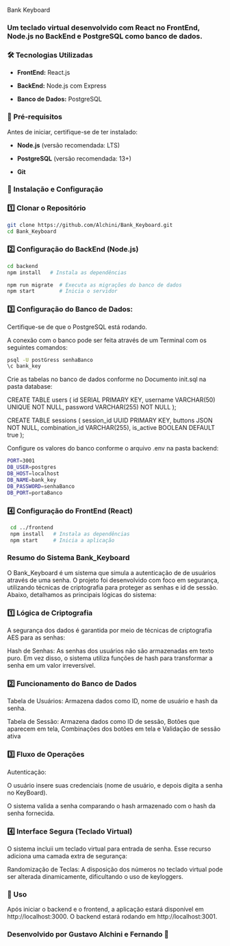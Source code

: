 Bank Keyboard

### Um teclado virtual desenvolvido com React no FrontEnd, Node.js no BackEnd e PostgreSQL como banco de dados.

### 🛠 Tecnologias Utilizadas

- **FrontEnd:** React.js

- **BackEnd:** Node.js com Express

- **Banco de Dados:** PostgreSQL

### 📌 Pré-requisitos

Antes de iniciar, certifique-se de ter instalado:

- **Node.js** (versão recomendada: LTS)

- **PostgreSQL** (versão recomendada: 13+)

- **Git**

### 🚀 Instalação e Configuração

### 1️⃣ Clonar o Repositório

```sh
git clone https://github.com/Alchini/Bank_Keyboard.git
cd Bank_Keyboard
```

### 2️⃣ Configuração do BackEnd (Node.js)

```sh
cd backend
npm install   # Instala as dependências
```
```sh
npm run migrate  # Executa as migrações do banco de dados
npm start        # Inicia o servidor
```

### 3️⃣ Configuração do Banco de Dados:

Certifique-se de que o PostgreSQL está rodando.

A conexão com o banco pode ser feita através de um Terminal com os seguintes comandos:

```sh
psql -U postGress senhaBanco
\c bank_key
```

Crie as tabelas no banco de dados conforme no Documento init.sql na pasta database:

CREATE TABLE users (
  id SERIAL PRIMARY KEY,
  username VARCHAR(50) UNIQUE NOT NULL,
  password VARCHAR(255) NOT NULL
);

CREATE TABLE sessions (
  session_id UUID PRIMARY KEY,
  buttons JSON NOT NULL,
  combination_id VARCHAR(255),
  is_active BOOLEAN DEFAULT true
);

Configure os valores do banco conforme o arquivo .env na pasta backend:

```sh
PORT=3001
DB_USER=postgres
DB_HOST=localhost
DB_NAME=bank_key
DB_PASSWORD=senhaBanco
DB_PORT=portaBanco
```

### 4️⃣ Configuração do FrontEnd (React)

```sh
 cd ../frontend
 npm install   # Instala as dependências
 npm start     # Inicia a aplicação
```

### Resumo do Sistema Bank_Keyboard
O Bank_Keyboard é um sistema que simula a autenticação de de usuários através de uma senha. O projeto foi desenvolvido com foco em segurança, utilizando técnicas de criptografia para proteger as senhas e id de sessão. Abaixo, detalhamos as principais lógicas do sistema:

### 1️⃣ Lógica de Criptografia
A segurança dos dados é garantida por meio de técnicas de criptografia AES para as senhas:

Hash de Senhas:
As senhas dos usuários não são armazenadas em texto puro. Em vez disso, o sistema utiliza funções de hash para transformar a senha em um valor irreversível.

### 2️⃣ Funcionamento do Banco de Dados

Tabela de Usuários:
Armazena dados como ID, nome de usuário e hash da senha.

Tabela de Sessão:
Armazena dados como ID de sessão, Botões que aparecem em tela, Combinações dos botões em tela e Validação de sessão ativa

### 3️⃣ Fluxo de Operações

Autenticação:

O usuário insere suas credenciais (nome de usuário, e depois digita a senha no KeyBoard).

O sistema valida a senha comparando o hash armazenado com o hash da senha fornecida.

### 4️⃣ Interface Segura (Teclado Virtual)
O sistema incluii um teclado virtual para entrada de senha. Esse recurso adiciona uma camada extra de segurança:

Randomização de Teclas:
A disposição dos números no teclado virtual pode ser alterada dinamicamente, dificultando o uso de keyloggers.


### 🎯 Uso

Após iniciar o backend e o frontend, a aplicação estará disponível em http://localhost:3000.
O backend estará rodando em http://localhost:3001.


### Desenvolvido por Gustavo Alchini e Fernando 🚀
